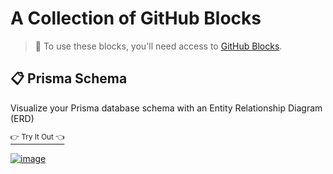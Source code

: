 # A Collection of GitHub Blocks

>📣 To use these blocks, you'll need access to [GitHub Blocks](https://blocks.githubnext.com/).

## 📋 Prisma Schema

Visualize your Prisma database schema with an Entity Relationship Diagram (ERD)

[<sup>👉 Try It Out 👈</sup>](https://blocks.githubnext.com/hackclub/slash-z/blob/master/prisma/schema.prisma?blockKey=garyhtou__blocks__prisma-schema-erd)

[![image](https://user-images.githubusercontent.com/20099646/205215166-9ab3a9f4-98ac-4046-affa-16a4d1714cff.png)](https://blocks.githubnext.com/hackclub/slash-z/blob/master/prisma/schema.prisma?blockKey=garyhtou__blocks__prisma-schema-erd)

